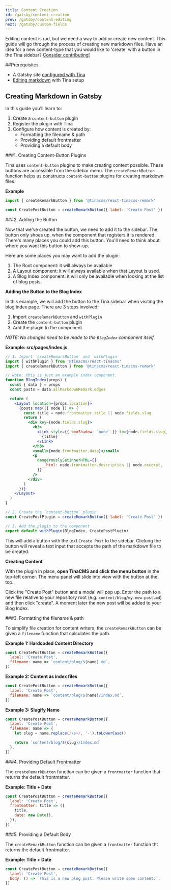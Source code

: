 ```yaml
---
title: Content Creation
id: /gatsby/content-creation
prev: /gatsby/content-editing
next: /gatsby/custom-fields
---
```


Editing content is rad, but we need a way to add or create new content. This guide will go through the process of creating new markdown files. Have an idea for a new content-type that you would like to 'create' with a button in the Tina sidebar? [Consider contributing!](/contributing/guidelines)

##Prerequisites

- A Gatsby site [configured with Tina](/gatsby/manual-setup)
- [Editing markdown](/gatsby/content-editing#1-editing-markdown-in-gatsby) with Tina setup

## Creating Markdown in Gatsby

In this guide you'll learn to:

1. Create a `content-button` plugin
2. Register the plugin with Tina
3. Configure how content is created by:
   - Formatting the filename & path
   - Providing default frontmatter
   - Providing a default body

###1. Creating Content-Button Plugins

Tina uses `content-button` plugins to make creating content possible. These buttons are accessible from the sidebar menu. The `createRemarkButton` function helps us constructs `content-button` plugins for creating markdown files.

**Example**

```javascript
import { createRemarkButton } from '@tinacms/react-tinacms-remark'

const CreatePostButton = createRemarkButton({ label: 'Create Post' })
```

###2. Adding the Button

Now that we've created the button, we need to add it to the sidebar. The button only shoes up, when the component that registers it is rendered. There's many places you could add this button. You'll need to think about where you want this button to show-up.

<!-- TIP -->

Here are some places you may want to add the plugin:

1. The Root component: it will always be available
1. A Layout component: it will always available when that Layout is used.
1. A Blog Index component: it will only be available when looking at the list of blog posts.

**Adding the Button to the Blog Index**

In this example, we will add the button to the Tina sidebar when visiting the blog index page. There are 3 steps involved:

1. Import `createRemarkButton` and `withPlugin`
2. Create the `content-button` plugin
3. Add the plugin to the component

_NOTE: No changes need to be made to the `BlogIndex` component itself._

**Example: src/pages/index.js**

```jsx
// 1. Import `createRemarkButton` and `withPlugin`
import { withPlugin } from '@tinacms/react-tinacms'
import { createRemarkButton } from '@tinacms/react-tinacms-remark'

// Note: this is just an example index component.
function BlogIndex(props) {
  const { data } = props
  const posts = data.allMarkdownRemark.edges

  return (
    <Layout location={props.location}>
      {posts.map(({ node }) => {
        const title = node.frontmatter.title || node.fields.slug
        return (
          <div key={node.fields.slug}>
            <h3>
              <Link style={{ boxShadow: `none` }} to={node.fields.slug}>
                {title}
              </Link>
            </h3>
            <small>{node.frontmatter.date}</small>
            <p
              dangerouslySetInnerHTML={{
                __html: node.frontmatter.description || node.excerpt,
              }}
            />
          </div>
        )
      })}
    </Layout>
  )
}

// 2. Create the `content-button` plugin
const CreatePostPlugin = createRemarkButton({ label: 'Create Post' })

// 3. Add the plugin to the component
export default withPlugin(BlogIndex, CreatePostPlugin)
```

This will add a button with the text `Create Post` to the sidebar. Clicking the button will reveal a text input that accepts the path of the markdown file to be created.

**Creating Content**

With the plugin in place, **open TinaCMS and click the menu button** in the top-left corner. The menu panel will slide into view with the button at the top.

Click the "Create Post" button and a modal will pop up. Enter the path to a new file relative to your repository root (e.g. `content/blog/my-new-post.md`) and then click "create". A moment later the new post will be added to your Blog Index.

###3. Formatting the filename & path

To simplify file creation for content writers, the `createRemarkButton` can be given a `filename` function that calculates the path.

**Example 1: Hardcoded Content Directory**

```javascript
const CreatePostButton = createRemarkButton({
  label: 'Create Post',
  filename: name => `content/blog/${name}.md`,
})
```

**Example 2: Content as index files**

```javascript
const CreatePostButton = createRemarkButton({
  label: 'Create Post',
  filename: name => `content/blog/${name}/index.md`,
})
```

**Example 3: Slugify Name**

```javascript
const CreatePostButton = createRemarkButton({
  label: 'Create Post',
  filename: name => {
    let slug = name.replace(/\s+/, '-').toLowerCase()

    return `content/blog/${slug}/index.md`
  },
})
```

###4. Providing Default Frontmatter

The `createRemarkButton` function can be given a `frontmatter` function that returns the default frontmatter.

**Example: Title + Date**

```javascript
const CreatePostButton = createRemarkButton({
  label: 'Create Post',
  frontmatter: title => ({
    title,
    date: new Date(),
  }),
})
```

###5. Providing a Default Body

The `createRemarkButton` function can be given a `frontmatter` function tht returns the default frontmatter.

**Example: Title + Date**

```javascript
const CreatePostButton = createRemarkButton({
  label: 'Create Post',
  body: () => `This is a new blog post. Please write some content.`,
})
```
